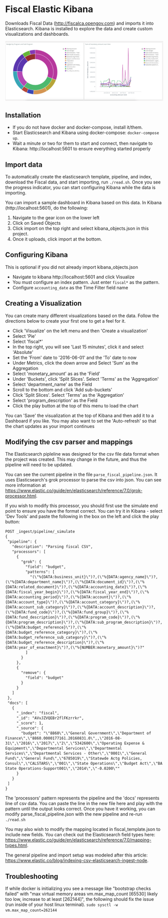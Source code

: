 # Fiscal Elastic Kibana

Downloads Fiscal Data (http://fiscalca.opengov.com) and imports it into Elasticsearch.  Kibana is installed to explore the data and create custom visualizations and dashboards.

![Alt text](image.png "Kibana screenshot")

## Installation

- If you do not have docker and docker-compose, install it/them.
- Start Elasticsearch and Kibana using docker-compose: `docker-compose up`.  
- Wait a minute or two for them to start and connect, then navigate to Kibana: http://localhost:5601 to ensure everything started properly

## Import data

To automatically create the elasticsearch template, pipeline, and index, download the Fiscal data, and start importing, run `./read.sh`.  Once you see the progress indicator, you can start configuring Kibana while the data is importing.

You can import a sample dashboard in Kibana based on this data. In Kibana (http://localhost:5601), do the following:
1. Navigate to the gear icon on the lower left
2. Click on Saved Objects
3. Click import on the top right and select kibana_objects.json in this project.
4. Once it uploads, click import at the bottom.

## Configuring Kibana

This is optional if you did not already import kibana_objects.json

- Navigate to kibana http://localhost:5601 and click Visualize
- You must configure an index pattern.  Just enter `fiscal*` as the pattern.
- Configure `accounting_date` as the Time Filter field name

## Creating a Visualization

You can create many different visualizations based on the data.  Follow the directions below to create your first one to get a feel for it.

- Click 'Visualize' on the left menu and then 'Create a visualization'
- Select 'Pie'
- Select 'fiscal*'
- In the top right, you will see 'Last 15 minutes', click it and select 'Absolute'
- Set the 'From' date to '2016-06-01' and the 'To' date to now
- Under Metrics, click the down arrow and Select 'Sum' as the Aggregation
- Select 'monetary_amount' as as the 'Field'
- Under 'Buckets', click 'Split Slices'.  Select 'Terms' as the 'Aggregation'
- Select 'department_name' as the Field
- Scroll to the bottom and click 'Add sub-buckets'
- Click 'Split Slices'.  Select 'Terms' as the 'Aggregation'
- Select 'program_description' as the Field
- Click the play button at the top of this menu to load the chart

You can 'Save' the visualization at the top of Kibana and then add it to a Dashboard if you like.  You may also want to set the 'Auto-refresh' so that the chart updates as your import continues

## Modifying the csv parser and mappings

The Elasticsearch pipleline was designed for the csv file data format when the project was created.  This may change in the future, and thus the pipeline will need to be updated.

You can see the current pipeline in the file `parse_fiscal_pipeline.json`.  It uses Elasticsearch's grok processor to parse the csv into json.  You can see more information at https://www.elastic.co/guide/en/elasticsearch/reference/7.0/grok-processor.html.

If you wish to modify this processor, you should first use the simulate end point to ensure you have the format correct.  You can try it in Kibana - select 'Dev Tools' and paste the following in the box on the left and click the play button:
```
POST _ingest/pipeline/_simulate
{
 "pipeline": {
   "description": "Parsing fiscal CSV",
   "processors": [
     {
       "grok": {
         "field": "budget",
         "patterns": [
           "(\"%{DATA:business_unit}\")?,(\"%{DATA:agency_name}\")?,(\"%{DATA:department_name}\")?,(\"%{DATA:document_id}\")?,(\"%{DATA:related_document}\")?,(\"%{DATA:accounting_date}\")?,(\"%{DATA:fiscal_year_begin}\")?,(\"%{DATA:fiscal_year_end}\")?,(\"%{DATA:accounting_period}\")?,(\"%{DATA:account}\")?,(\"%{DATA:account_type}\")?,(\"%{DATA:account_category}\")?,(\"%{DATA:account_sub_category}\")?,(\"%{DATA:account_description}\")?,(\"%{DATA:fund_code}\")?,(\"%{DATA:fund_group}\")?,(\"%{DATA:fund_description}\")?,(\"%{DATA:program_code}\")?,(\"%{DATA:program_description}\")?,(\"%{DATA:sub_program_description}\")?,(\"%{DATA:budget_reference}\")?,(\"%{DATA:budget_reference_category}\")?,(\"%{DATA:budget_reference_sub_category}\")?,(\"%{DATA:budget_reference_description}\")?,(\"%{DATA:year_of_enactment}\")?,(\"%{NUMBER:monetary_amount}\")?"
         ]
       }
     },
     {
       "remove": {
         "field": "budget"
       }
     }
   ]
 },
 "docs": [
   {
     "_index": "fiscal",
     "_id": "AVvJZVQEBr2flFKzrrkr",
     "_score": 1,
     "_source": {
       "budget": "\"8860\",\"General Government\",\"Department of Finance\",\"8860.0000177161.20160831.0\",,\"2016-08-31\",\"2016\",\"2017\",\"2\",\"5342600\",\"Operating Expense & Equipment\",\"Departmental Services\",\"Departmental Services\",\"Departmental Services - Other\",\"0001\",\"General Fund\",\"General Fund\",\"6785019\",\"Statewde Actg Policies, Consul\",\"CALSTARS\",\"001\",\"State Operations\",\"Budget Act\",\"BA State Operations-Support001\",\"2014\",\"-0.0200\""
     }
   }
 ]
}
```
The 'processors' pattern represents the pipeline and the 'docs' represents line of csv data.  You can paste the line in the new file here and play with the pattern until the output looks correct.  Once you have it working, you can modify parse_fiscal_pipeline.json with the new pipeline and re-run `./read.sh`

You may also wish to modify the mapping located in fiscal_template.json to include new fields.  You can check out the Elasticsearch field types here: https://www.elastic.co/guide/en/elasticsearch/reference/7.0/mapping-types.html.

The general pipeline and import setup was modeled after this article: https://www.elastic.co/blog/indexing-csv-elasticsearch-ingest-node.

## Troubleshooting

If while docker is initializing you see a message like "bootstrap checks failed" with "max virtual memory areas vm.max_map_count [65530] likely too low, increase to at least [262144]", the following should fix the issue (run inside of your host linux terminal).
`sudo sysctl -w vm.max_map_count=262144`
